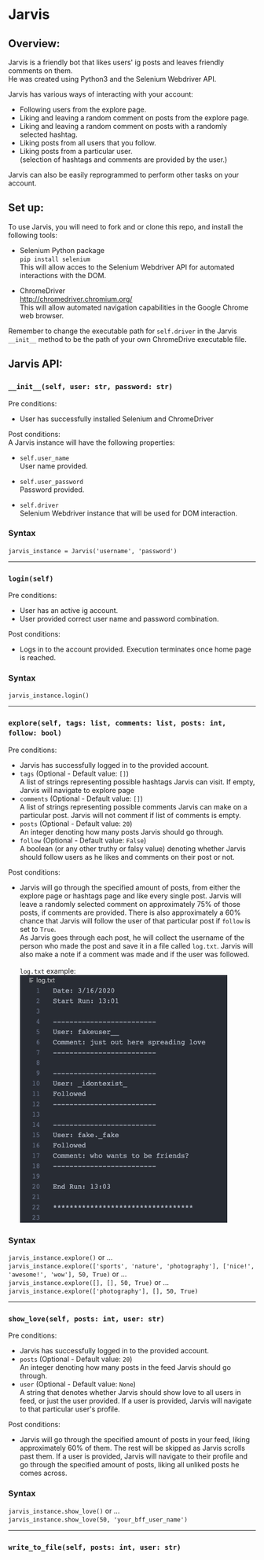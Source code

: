 # Jarvis

## Overview:

Jarvis is a friendly bot that likes users' ig posts and leaves friendly comments on them.<br/>
He was created using Python3 and the Selenium Webdriver API.

Jarvis has various ways of interacting with your account:

- Following users from the explore page.
- Liking and leaving a random comment on posts from the explore page.
- Liking and leaving a random comment on posts with a randomly selected hashtag.
- Liking posts from all users that you follow.
- Liking posts from a particular user.
  <br/>
  (selection of hashtags and comments are provided by the user.)

Jarvis can also be easily reprogrammed to perform other tasks on your account.

## Set up:

To use Jarvis, you will need to fork and or clone this repo, and install the following tools:

- Selenium Python package<br/>
  `pip install selenium`<br/>
  This will allow acces to the Selenium Webdriver API for automated interactions with the DOM.

- ChromeDriver<br/>
  http://chromedriver.chromium.org/<br/>
  This will allow automated navigation capabilities in the Google Chrome web browser.

Remember to change the executable path for `self.driver` in the Jarvis `__init__` method to be the path of your own ChromeDrive executable file.

## Jarvis API:

### `__init__(self, user: str, password: str)`

Pre conditions:

- User has successfully installed Selenium and ChromeDriver

Post conditions:<br/>
A Jarvis instance will have the following properties:

- `self.user_name`<br/>
  User name provided.

- `self.user_password`<br/>
  Password provided.

- `self.driver`<br/>
  Selenium Webdriver instance that will be used for DOM interaction.

### Syntax

`jarvis_instance = Jarvis('username', 'password')`

---

### `login(self)`

Pre conditions:

- User has an active ig account.
- User provided correct user name and password combination.

Post conditions:

- Logs in to the account provided. Execution terminates once home page is reached.

### Syntax

`jarvis_instance.login()`

---

### `explore(self, tags: list, comments: list, posts: int, follow: bool)`

Pre conditions:

- Jarvis has successfully logged in to the provided account.
- `tags` (Optional - Default value: `[]`)<br/>
  A list of strings representing possible hashtags Jarvis can visit. If empty, Jarvis will navigate to explore page
- `comments` (Optional - Default value: `[]`)<br/>
  A list of strings representing possible comments Jarvis can make on a particular post.
  Jarvis will not comment if list of comments is empty.
- `posts` (Optional - Default value: `20`)<br/>
  An integer denoting how many posts Jarvis should go through.
- `follow` (Optional - Default value: `False`)<br/>
  A boolean (or any other truthy or falsy value) denoting whether Jarvis should follow users as he likes and comments on their post or not.

Post conditions:

- Jarvis will go through the specified amount of posts, from either the explore page or hashtags page and like every single post. Jarvis will leave a randomly selected comment on approximately 75% of those posts, if comments are provided. There is also approximately a 60% chance that Jarvis will follow the user of that particular post if `follow` is set to `True`.<br/>
  As Jarvis goes through each post, he will collect the username of the person who made the post and save it in a file called `log.txt`. Jarvis will also make a note if a comment was made and if the user was followed.<br/>
  <br/>
  `log.txt` example:<br/>
  ![](public/log.png)

### Syntax

`jarvis_instance.explore()` or ...<br/>
`jarvis_instance.explore(['sports', 'nature', 'photography'], ['nice!', 'awesome!', 'wow'], 50, True)` or ...<br/>
`jarvis_instance.explore([], [], 50, True)` or ...<br/>
`jarvis_instance.explore(['photography'], [], 50, True)`

---

### `show_love(self, posts: int, user: str)`

Pre conditions:

- Jarvis has successfully logged in to the provided account.
- `posts` (Optional - Default value: `20`)<br/>
  An integer denoting how many posts in the feed Jarvis should go through.
- `user` (Optional - Default value: `None`)<br/>
  A string that denotes whether Jarvis should show love to all users in feed, or just the user provided. If a user is provided, Jarvis will navigate to that particular user's profile.

Post conditions:

- Jarvis will go through the specified amount of posts in your feed, liking approximately 60% of them.
  The rest will be skipped as Jarvis scrolls past them. If a user is provided, Jarvis will navigate to their profile and go through the specified amount of posts, liking all unliked posts he comes across.

### Syntax

`jarvis_instance.show_love()` or ...<br/>
`jarvis_instance.show_love(50, 'your_bff_user_name')`

---

### `write_to_file(self, posts: int, user: str)`
